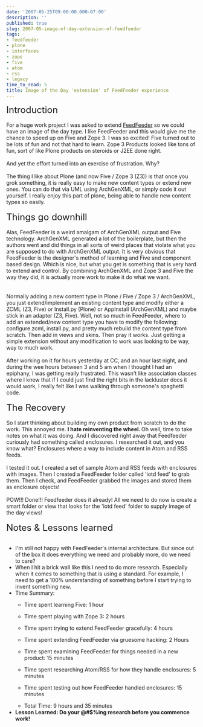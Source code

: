 ```yaml
---
date: '2007-05-25T09:00:00.000-07:00'
description: ''
published: true
slug: 2007-05-image-of-day-extension-of-feedfeeder
tags:
- feedfeeder
- plone
- interfaces
- zope
- five
- atom
- rss
- legacy
time_to_read: 5
title: Image of the Day 'extension' of FeedFeeder experience
---
```


<font size="5">Introduction</font><br /><br />For a huge work project I was asked to extend <a href="http://plone.org/products/feedfeeder">FeedFeeder</a> so we could have an image of the day type.  I like FeedFeeder and this would give me the chance to speed up on Five and Zope 3.  I was so excited!  Five turned out to be lots of fun and not that hard to learn.  Zope 3 Products looked like tons of fun, sort of like Plone products on steroids or J2EE done right.<br /><br />And yet the effort turned into an exercise of frustration.  Why?<br /><br />The thing I like about Plone (and now Five / Zope 3 (Z3)) is that once you grok something, it is really easy to make new content types or extend new ones.  You can do that via UML using ArchGenXML, or simply code it out yourself.  I really enjoy this part of plone, being able to handle new content types so easily.<br /><br /><font size="5">Things go downhill</font><br /><br />Alas, FeedFeeder is a weird amalgam of ArchGenXML output and Five technology.  ArchGenXML generated a lot of the boilerplate, but then the authors went and did things in all sorts of weird places that violate what you are supposed to do with ArchGenXML output.  It is very obvious that FeedFeeder is the designer's method of learning and Five and component based design.  Which is nice, but what you get is something that is very hard to extend and control.  By combining ArchGenXML and Zope 3 and Five the way they did, it is actually more work to make it do what we want.<br /><br /><br />Normally adding a new content type in Plone / Five / Zope 3 / ArchGenXML, you just extend/implement an existing content type  and modify either a ZCML (Z3, Five) or Install.py (Plone) or AppInstall (ArchGenXML) and maybe stick in an adapter (Z3, Five).  Well, not so much in FeedFeeder, where to add an extended/new content type you have to modify the following: configure.zcml, install.py, and pretty much rebuild the content type from scratch.  Then add in views and skins.  Then pray it works.  Just getting a simple extension without any modification to work was looking to be way, way to much work.<br /><br />After working on it for hours yesterday at CC, and an hour last night, and during the wee hours between 3 and 5 am when I thought I had an epiphany, I was getting really frustrated.  This wasn't like association classes where I knew that if I could just find the right bits in the lackluster docs it would work, I really felt like I was walking through someone's spaghetti code.<br /><br /><font size="5">The Recovery</font><br /><br />So I start thinking about building my own product from scratch to do the work.  This annoyed me.  <font style="font-weight: bold;">I hate reinventing the wheel. </font> Oh well, time to take notes on what it was doing.  And I discovered right away that Feedfeeder curiously had something called enclosures.  I researched it out, and you know what?  Enclosures where a way to include content in Atom and RSS feeds.<br /><br />I tested it out.  I created a set of sample Atom and RSS feeds with enclosures with images.  Then I created a FeedFeeder folder called 'iotd feed' to grab them.  Then I check, and FeedFeeder grabbed the images and stored them as enclosure objects!<br /><br />POW!!! Done!!! Feedfeeder does it already!  All we need to do now is create a smart folder or view that looks for the 'iotd feed' folder to supply image of the day views!<br /><br /><font size="5">Notes & Lessons learned</font><br /><br /><ul><li>    I'm still not happy with FeedFeeder's internal architecture.  But since out of the box it does everything we need and probably more, do we need to care?</li><li>    When I hit a brick wall like this I need to do more research.  Especially when it comes to something that is using a standard.  For example, I need to get a 100% understanding of something before I start trying to invent something new.</li><li>    Time Summary:</li><ul><li>          Time spent learning Five: 1 hour</li></ul><ul><li>          Time spent playing with Zope 3: 2 hours</li></ul><ul><li>          Time spent trying to extend FeedFeeder gracefully: 4 hours</li></ul><ul><li>          Time spent extending FeedFeeder via gruesome hacking: 2 Hours</li></ul><ul><li>          Time spent examining FeedFeeder for things needed in a new product: 15 minutes</li></ul><ul><li>          Time spent researching Atom/RSS for how they handle enclosures: 5 minutes</li></ul><ul><li>          Time spent testing out how FeedFeeder handled enclosures: 15 minutes</li></ul><ul><li>          Total Time: 9 hours and 35 minutes</li></ul><li style="font-weight: bold;">    Lesson Learned: Do your @#$%ing research before you commence work!</li></ul>